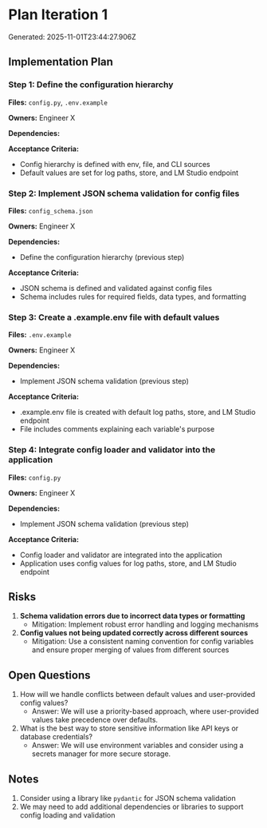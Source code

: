 # Plan Iteration 1

Generated: 2025-11-01T23:44:27.906Z

## Implementation Plan

### Step 1: Define the configuration hierarchy

**Files:** `config.py`, `.env.example`

**Owners:** Engineer X

**Dependencies:**

**Acceptance Criteria:**
  - Config hierarchy is defined with env, file, and CLI sources
  - Default values are set for log paths, store, and LM Studio endpoint

### Step 2: Implement JSON schema validation for config files

**Files:** `config_schema.json`

**Owners:** Engineer X

**Dependencies:**
  - Define the configuration hierarchy (previous step)

**Acceptance Criteria:**
  - JSON schema is defined and validated against config files
  - Schema includes rules for required fields, data types, and formatting

### Step 3: Create a .example.env file with default values

**Files:** `.env.example`

**Owners:** Engineer X

**Dependencies:**
  - Implement JSON schema validation (previous step)

**Acceptance Criteria:**
  - .example.env file is created with default log paths, store, and LM Studio endpoint
  - File includes comments explaining each variable's purpose

### Step 4: Integrate config loader and validator into the application

**Files:** `config.py`

**Owners:** Engineer X

**Dependencies:**
  - Implement JSON schema validation (previous step)

**Acceptance Criteria:**
  - Config loader and validator are integrated into the application
  - Application uses config values for log paths, store, and LM Studio endpoint

## Risks

1. **Schema validation errors due to incorrect data types or formatting**
   - Mitigation: Implement robust error handling and logging mechanisms
2. **Config values not being updated correctly across different sources**
   - Mitigation: Use a consistent naming convention for config variables and ensure proper merging of values from different sources

## Open Questions

1. How will we handle conflicts between default values and user-provided config values?
   - Answer: We will use a priority-based approach, where user-provided values take precedence over defaults.
2. What is the best way to store sensitive information like API keys or database credentials?
   - Answer: We will use environment variables and consider using a secrets manager for more secure storage.

## Notes

1. Consider using a library like `pydantic` for JSON schema validation
2. We may need to add additional dependencies or libraries to support config loading and validation

